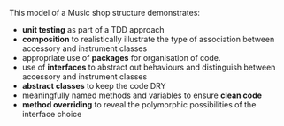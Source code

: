 This model of a Music shop structure demonstrates:
* **unit testing** as part of a TDD approach
* **composition** to realistically illustrate the type of association between accessory and instrument classes
* appropriate use of **packages** for organisation of code. 
* use of **interfaces** to abstract out behaviours and distinguish between accessory and instrument classes
* **abstract classes** to keep the code DRY 
* meaningfully named methods and variables to ensure **clean code**
* **method overriding** to reveal the polymorphic possibilities of the interface choice

